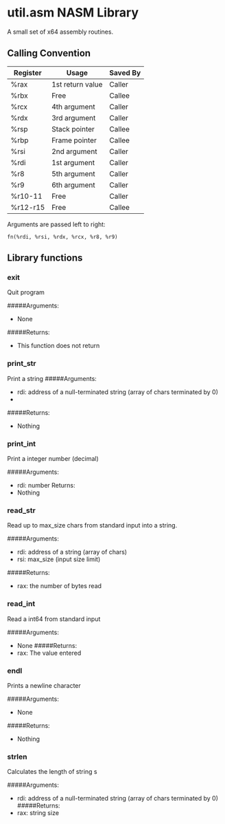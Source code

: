 # util.asm NASM Library
A small set of x64 assembly routines.

## Calling Convention

Register | Usage | Saved By
---------|-------|---------------
%rax | 1st return value | Caller
%rbx | Free | Callee
%rcx | 4th argument | Caller
%rdx | 3rd argument | Caller
%rsp | Stack pointer | Callee
%rbp | Frame pointer | Callee
%rsi | 2nd argument | Caller
%rdi | 1st argument | Caller
%r8 | 5th argument | Caller
%r9 | 6th argument | Caller
%r10-11 | Free | Caller
%r12-r15 | Free |  Callee

Arguments are passed left to right:  

```
fn(%rdi, %rsi, %rdx, %rcx, %r8, %r9)
```

## Library functions

### exit
Quit program

#####Arguments: 
*   None

#####Returns: 
*   This function does not return


### print_str
Print a string
#####Arguments: 
*   rdi: address of a null-terminated string (array of chars terminated by 0)
*   
#####Returns: 
*   Nothing


### print_int
Print a integer number (decimal)

#####Arguments: 
*   rdi: 	number
Returns: 
*   Nothing


### read_str
Read up to max_size chars from standard input into a string.

#####Arguments: 
*   rdi: address of a string (array of chars)
*   rsi: max_size (input size limit)

#####Returns: 
*   rax: the number of bytes read


### read_int
Read a int64 from standard input

#####Arguments: 
*   None
#####Returns: 
*   rax: The value entered

### endl
Prints a newline character

#####Arguments: 
*   None

#####Returns:
*   Nothing

### strlen
Calculates the length of string s

#####Arguments: 
*   rdi: address of a null-terminated string (array of chars terminated by 0)
#####Returns: 
*   rax: string size
		
